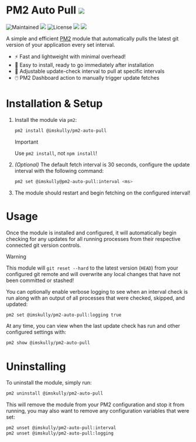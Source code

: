 # PM2 Auto Pull <a href="https://pm2.keymetrics.io" target="_blank" alt="pm2"><img src="https://img.shields.io/badge/pm2-2B037A.svg?logo=pm2" /></a>

![Maintained](https://img.shields.io/maintenance/yes/2023.svg)
<a href="https://nodejs.org" target="_blank" alt="Node.js"><img src="https://img.shields.io/badge/Node.js-6DA55F?style=flat&logo=node.js&logoColor=white" /></a>
![License](https://img.shields.io/github/license/ImSkully/pm2-auto-pull)
<a href="./package-lock.json" target="_blank" alt="package-lock"><img src="https://img.shields.io/badge/package--lock-committed-brightgreen" /></a>
<a href="https://www.npmjs.com/package/@imskully\/pm2-auto-pull" target="_blank" alt="npmjs Package"><img src="https://img.shields.io/npm/v/@imskully\/pm2-auto-pull.svg" /></a>

A simple and efficient [PM2](https://pm2.keymetrics.io) module that automatically pulls the latest git version of your application every set interval.

* ⚡️ Fast and lightweight with minimal overhead!
* 🔧 Easy to install, ready to go immediately after installation
* 📝 Adjustable update-check interval to pull at specific intervals
* 🖱️ PM2 Dashboard action to manually trigger update fetches

# Installation & Setup
1. Install the module via `pm2`:
	```bash
	pm2 install @imskully/pm2-auto-pull
	```
	> [!IMPORTANT]  
	> Use `pm2 install`, not `npm install`!

2. *(Optional)* The default fetch interval is 30 seconds, configure the update interval with the following command:
	```bash
	pm2 set @imskully@pm2-auto-pull:interval <ms>
	```

3. The module should restart and begin fetching on the configured interval!

# Usage

Once the module is installed and configured, it will automatically begin checking for any updates for all running processes from their respective connected git version controls.

> [!WARNING]  
> This module will `git reset --hard` to the latest version (`HEAD`) from your configured git remote and will overwrite any local changes that have not been committed or stashed!

You can optionally enable verbose logging to see when an interval check is run along with an output of all processes that were checked, skipped, and updated:
```bash
pm2 set @imskully/pm2-auto-pull:logging true
```

At any time, you can view when the last update check has run and other configured settings with:
```bash
pm2 show @imskully/pm2-auto-pull
```

# Uninstalling
To uninstall the module, simply run:
```bash
pm2 uninstall @imskully/pm2-auto-pull
```

This will remove the module from your PM2 configuration and stop it from running, you may also want to remove any configuration variables that were set:
```bash
pm2 unset @imskully/pm2-auto-pull:interval
pm2 unset @imskully/pm2-auto-pull:logging
```